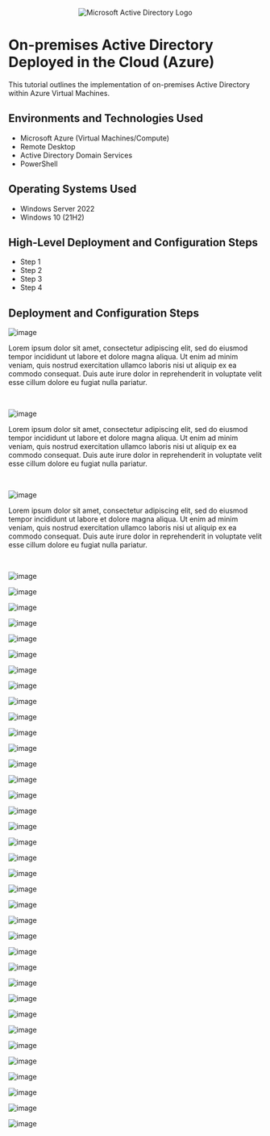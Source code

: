 <p align="center">
<img src="https://i.imgur.com/pU5A58S.png" alt="Microsoft Active Directory Logo"/>
</p>

<h1>On-premises Active Directory Deployed in the Cloud (Azure)</h1>
This tutorial outlines the implementation of on-premises Active Directory within Azure Virtual Machines.<br />




<h2>Environments and Technologies Used</h2>

- Microsoft Azure (Virtual Machines/Compute)
- Remote Desktop
- Active Directory Domain Services
- PowerShell

<h2>Operating Systems Used </h2>

- Windows Server 2022
- Windows 10 (21H2)

<h2>High-Level Deployment and Configuration Steps</h2>

- Step 1
- Step 2
- Step 3
- Step 4

<h2>Deployment and Configuration Steps</h2>

<p>
  
![image](https://github.com/JosiahAllen03/Configuring-On-premises-Active-Directory-within-Azure-VMs/assets/147882549/6a47cf51-f490-443d-a880-cff419164203)

</p>
<p>
Lorem ipsum dolor sit amet, consectetur adipiscing elit, sed do eiusmod tempor incididunt ut labore et dolore magna aliqua. Ut enim ad minim veniam, quis nostrud exercitation ullamco laboris nisi ut aliquip ex ea commodo consequat. Duis aute irure dolor in reprehenderit in voluptate velit esse cillum dolore eu fugiat nulla pariatur.
</p>
<br />

<p>
  
![image](https://github.com/JosiahAllen03/Configuring-On-premises-Active-Directory-within-Azure-VMs/assets/147882549/c88020c6-cca4-4e71-8b51-c42b39891324)

</p>
<p>
Lorem ipsum dolor sit amet, consectetur adipiscing elit, sed do eiusmod tempor incididunt ut labore et dolore magna aliqua. Ut enim ad minim veniam, quis nostrud exercitation ullamco laboris nisi ut aliquip ex ea commodo consequat. Duis aute irure dolor in reprehenderit in voluptate velit esse cillum dolore eu fugiat nulla pariatur.
</p>
<br />

![image](https://github.com/JosiahAllen03/Configuring-On-premises-Active-Directory-within-Azure-VMs/assets/147882549/e1ae2ed4-2b06-4bfa-86fa-1c1aa842b61f)

<p>

</p>
<p>
Lorem ipsum dolor sit amet, consectetur adipiscing elit, sed do eiusmod tempor incididunt ut labore et dolore magna aliqua. Ut enim ad minim veniam, quis nostrud exercitation ullamco laboris nisi ut aliquip ex ea commodo consequat. Duis aute irure dolor in reprehenderit in voluptate velit esse cillum dolore eu fugiat nulla pariatur.
</p>
<br />

![image](https://github.com/JosiahAllen03/Configuring-On-premises-Active-Directory-within-Azure-VMs/assets/147882549/16576ea2-6341-41ad-92d9-279452eb280a)

![image](https://github.com/JosiahAllen03/Configuring-On-premises-Active-Directory-within-Azure-VMs/assets/147882549/0024d9a9-7923-46de-b01e-f79c0014c543)

![image](https://github.com/JosiahAllen03/Configuring-On-premises-Active-Directory-within-Azure-VMs/assets/147882549/b38e76c7-90bf-48fb-9a3f-3e6a7a20cf85)

![image](https://github.com/JosiahAllen03/Configuring-On-premises-Active-Directory-within-Azure-VMs/assets/147882549/ce8653d3-5cf3-4bab-ba5a-6d8c9bac6d54)

![image](https://github.com/JosiahAllen03/Configuring-On-premises-Active-Directory-within-Azure-VMs/assets/147882549/3ce7b09b-bdb9-4b60-9bde-fb653a402d1e)

![image](https://github.com/JosiahAllen03/Configuring-On-premises-Active-Directory-within-Azure-VMs/assets/147882549/0a8f9d51-6831-4e77-a529-140af814e08f)

![image](https://github.com/JosiahAllen03/Configuring-On-premises-Active-Directory-within-Azure-VMs/assets/147882549/f8efbc17-96a8-410c-86bb-d9e5cb2cd477)

![image](https://github.com/JosiahAllen03/Configuring-On-premises-Active-Directory-within-Azure-VMs/assets/147882549/7f63c9a7-0796-4418-8776-8bebfa931ea0)

![image](https://github.com/JosiahAllen03/Configuring-On-premises-Active-Directory-within-Azure-VMs/assets/147882549/9a84823f-6a00-40ed-8df0-86f0c898ae53)

![image](https://github.com/JosiahAllen03/Configuring-On-premises-Active-Directory-within-Azure-VMs/assets/147882549/a410c2d8-5bc1-43eb-9ccd-3ee652771826)

![image](https://github.com/JosiahAllen03/Configuring-On-premises-Active-Directory-within-Azure-VMs/assets/147882549/84557365-d785-4991-95fd-1356f6395486)

![image](https://github.com/JosiahAllen03/Configuring-On-premises-Active-Directory-within-Azure-VMs/assets/147882549/c5e82896-bd58-4fb5-864e-a08d8cef4e64)

![image](https://github.com/JosiahAllen03/Configuring-On-premises-Active-Directory-within-Azure-VMs/assets/147882549/5e808360-0522-49fa-96a2-24265b9fd39c)

![image](https://github.com/JosiahAllen03/Configuring-On-premises-Active-Directory-within-Azure-VMs/assets/147882549/a1ce130d-0caa-4d10-aa16-f7c22d9b5979)

![image](https://github.com/JosiahAllen03/Configuring-On-premises-Active-Directory-within-Azure-VMs/assets/147882549/98fbcccc-c754-46a6-9ce6-bd0569a0e135)

![image](https://github.com/JosiahAllen03/Configuring-On-premises-Active-Directory-within-Azure-VMs/assets/147882549/8e92246a-f7ed-4cfc-8689-532762ff84d1)



![image](https://github.com/JosiahAllen03/Configuring-On-premises-Active-Directory-within-Azure-VMs/assets/147882549/cdd900ee-accf-444b-b6d3-0b48a6871acc)

![image](https://github.com/JosiahAllen03/Configuring-On-premises-Active-Directory-within-Azure-VMs/assets/147882549/905fb1b8-6fb2-4785-87c8-7d9169db9450)

![image](https://github.com/JosiahAllen03/Configuring-On-premises-Active-Directory-within-Azure-VMs/assets/147882549/64de659f-edfd-47bc-8167-82738abf13be)

![image](https://github.com/JosiahAllen03/Configuring-On-premises-Active-Directory-within-Azure-VMs/assets/147882549/8bebe5ae-7f7b-4127-bb97-33f8df85d55a)

![image](https://github.com/JosiahAllen03/Configuring-On-premises-Active-Directory-within-Azure-VMs/assets/147882549/5358b728-e715-4bb6-81ed-7a601ac562bf)

![image](https://github.com/JosiahAllen03/Configuring-On-premises-Active-Directory-within-Azure-VMs/assets/147882549/88205b32-f22d-408f-968c-ed06538856c1)

![image](https://github.com/JosiahAllen03/Configuring-On-premises-Active-Directory-within-Azure-VMs/assets/147882549/4224689e-252b-4ad7-aca5-ac1f2e2b03bc)

![image](https://github.com/JosiahAllen03/Configuring-On-premises-Active-Directory-within-Azure-VMs/assets/147882549/74fd7dc3-5993-4ad2-92d1-503978010973)

![image](https://github.com/JosiahAllen03/Configuring-On-premises-Active-Directory-within-Azure-VMs/assets/147882549/b6df6b2d-ffc8-4cc7-bc5b-366c7d4e23fc)

![image](https://github.com/JosiahAllen03/Configuring-On-premises-Active-Directory-within-Azure-VMs/assets/147882549/6a355a49-f211-4a1d-a9cf-6ffaf6c70d87)

![image](https://github.com/JosiahAllen03/Configuring-On-premises-Active-Directory-within-Azure-VMs/assets/147882549/50e96f9f-2214-483d-bc9d-acb10b7e2c23)

![image](https://github.com/JosiahAllen03/Configuring-On-premises-Active-Directory-within-Azure-VMs/assets/147882549/a445e647-dbaa-45b2-bdcd-6ed74b99d926)

![image](https://github.com/JosiahAllen03/Configuring-On-premises-Active-Directory-within-Azure-VMs/assets/147882549/fd7578a7-9f53-4ade-9258-724f0b5e2b69)

![image](https://github.com/JosiahAllen03/Configuring-On-premises-Active-Directory-within-Azure-VMs/assets/147882549/4d7ad1f2-b1c5-42aa-8640-13845d2b0957)

![image](https://github.com/JosiahAllen03/Configuring-On-premises-Active-Directory-within-Azure-VMs/assets/147882549/efaced81-7012-44df-90ed-72e0f6b1516b)

![image](https://github.com/JosiahAllen03/Configuring-On-premises-Active-Directory-within-Azure-VMs/assets/147882549/c19fa94c-52dd-4903-9e22-f4d5df8e1b91)

![image](https://github.com/JosiahAllen03/Configuring-On-premises-Active-Directory-within-Azure-VMs/assets/147882549/3033342a-5c42-4a3a-b972-3a1852915ce8)

![image](https://github.com/JosiahAllen03/Configuring-On-premises-Active-Directory-within-Azure-VMs/assets/147882549/ff0d4462-dfe4-4f81-96f7-9593d1ded930)

![image](https://github.com/JosiahAllen03/Configuring-On-premises-Active-Directory-within-Azure-VMs/assets/147882549/6ff28921-e78e-41b1-a62b-ae2b4a612f2f)

![image](https://github.com/JosiahAllen03/Configuring-On-premises-Active-Directory-within-Azure-VMs/assets/147882549/71aed28b-90e3-48a9-a126-1dd6b942bb13)
